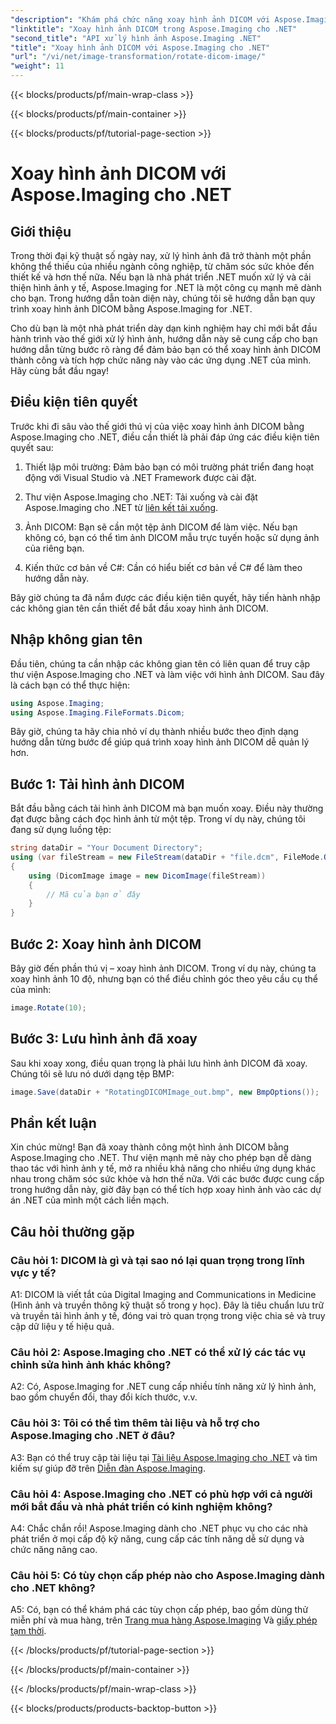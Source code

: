 ```yaml
---
"description": "Khám phá chức năng xoay hình ảnh DICOM với Aspose.Imaging cho .NET. Hướng dẫn từng bước để xử lý hình ảnh y tế."
"linktitle": "Xoay hình ảnh DICOM trong Aspose.Imaging cho .NET"
"second_title": "API xử lý hình ảnh Aspose.Imaging .NET"
"title": "Xoay hình ảnh DICOM với Aspose.Imaging cho .NET"
"url": "/vi/net/image-transformation/rotate-dicom-image/"
"weight": 11
---
```


{{< blocks/products/pf/main-wrap-class >}}

{{< blocks/products/pf/main-container >}}

{{< blocks/products/pf/tutorial-page-section >}}

# Xoay hình ảnh DICOM với Aspose.Imaging cho .NET

## Giới thiệu

Trong thời đại kỹ thuật số ngày nay, xử lý hình ảnh đã trở thành một phần không thể thiếu của nhiều ngành công nghiệp, từ chăm sóc sức khỏe đến thiết kế và hơn thế nữa. Nếu bạn là nhà phát triển .NET muốn xử lý và cải thiện hình ảnh y tế, Aspose.Imaging for .NET là một công cụ mạnh mẽ dành cho bạn. Trong hướng dẫn toàn diện này, chúng tôi sẽ hướng dẫn bạn quy trình xoay hình ảnh DICOM bằng Aspose.Imaging for .NET.

Cho dù bạn là một nhà phát triển dày dạn kinh nghiệm hay chỉ mới bắt đầu hành trình vào thế giới xử lý hình ảnh, hướng dẫn này sẽ cung cấp cho bạn hướng dẫn từng bước rõ ràng để đảm bảo bạn có thể xoay hình ảnh DICOM thành công và tích hợp chức năng này vào các ứng dụng .NET của mình. Hãy cùng bắt đầu ngay!

## Điều kiện tiên quyết

Trước khi đi sâu vào thế giới thú vị của việc xoay hình ảnh DICOM bằng Aspose.Imaging cho .NET, điều cần thiết là phải đáp ứng các điều kiện tiên quyết sau:

1. Thiết lập môi trường: Đảm bảo bạn có môi trường phát triển đang hoạt động với Visual Studio và .NET Framework được cài đặt.

2. Thư viện Aspose.Imaging cho .NET: Tải xuống và cài đặt Aspose.Imaging cho .NET từ [liên kết tải xuống](https://releases.aspose.com/imaging/net/).

3. Ảnh DICOM: Bạn sẽ cần một tệp ảnh DICOM để làm việc. Nếu bạn không có, bạn có thể tìm ảnh DICOM mẫu trực tuyến hoặc sử dụng ảnh của riêng bạn.

4. Kiến thức cơ bản về C#: Cần có hiểu biết cơ bản về C# để làm theo hướng dẫn này.

Bây giờ chúng ta đã nắm được các điều kiện tiên quyết, hãy tiến hành nhập các không gian tên cần thiết để bắt đầu xoay hình ảnh DICOM.

## Nhập không gian tên

Đầu tiên, chúng ta cần nhập các không gian tên có liên quan để truy cập thư viện Aspose.Imaging cho .NET và làm việc với hình ảnh DICOM. Sau đây là cách bạn có thể thực hiện:

```csharp
using Aspose.Imaging;
using Aspose.Imaging.FileFormats.Dicom;
```

Bây giờ, chúng ta hãy chia nhỏ ví dụ thành nhiều bước theo định dạng hướng dẫn từng bước để giúp quá trình xoay hình ảnh DICOM dễ quản lý hơn.

## Bước 1: Tải hình ảnh DICOM

Bắt đầu bằng cách tải hình ảnh DICOM mà bạn muốn xoay. Điều này thường đạt được bằng cách đọc hình ảnh từ một tệp. Trong ví dụ này, chúng tôi đang sử dụng luồng tệp:

```csharp
string dataDir = "Your Document Directory";
using (var fileStream = new FileStream(dataDir + "file.dcm", FileMode.Open, FileAccess.Read))
{
    using (DicomImage image = new DicomImage(fileStream))
    {
        // Mã của bạn ở đây
    }
}
```

## Bước 2: Xoay hình ảnh DICOM

Bây giờ đến phần thú vị – xoay hình ảnh DICOM. Trong ví dụ này, chúng ta xoay hình ảnh 10 độ, nhưng bạn có thể điều chỉnh góc theo yêu cầu cụ thể của mình:

```csharp
image.Rotate(10);
```

## Bước 3: Lưu hình ảnh đã xoay

Sau khi xoay xong, điều quan trọng là phải lưu hình ảnh DICOM đã xoay. Chúng tôi sẽ lưu nó dưới dạng tệp BMP:

```csharp
image.Save(dataDir + "RotatingDICOMImage_out.bmp", new BmpOptions());
```

## Phần kết luận

Xin chúc mừng! Bạn đã xoay thành công một hình ảnh DICOM bằng Aspose.Imaging cho .NET. Thư viện mạnh mẽ này cho phép bạn dễ dàng thao tác với hình ảnh y tế, mở ra nhiều khả năng cho nhiều ứng dụng khác nhau trong chăm sóc sức khỏe và hơn thế nữa. Với các bước được cung cấp trong hướng dẫn này, giờ đây bạn có thể tích hợp xoay hình ảnh vào các dự án .NET của mình một cách liền mạch.

## Câu hỏi thường gặp

### Câu hỏi 1: DICOM là gì và tại sao nó lại quan trọng trong lĩnh vực y tế?

A1: DICOM là viết tắt của Digital Imaging and Communications in Medicine (Hình ảnh và truyền thông kỹ thuật số trong y học). Đây là tiêu chuẩn lưu trữ và truyền tải hình ảnh y tế, đóng vai trò quan trọng trong việc chia sẻ và truy cập dữ liệu y tế hiệu quả.

### Câu hỏi 2: Aspose.Imaging cho .NET có thể xử lý các tác vụ chỉnh sửa hình ảnh khác không?

A2: Có, Aspose.Imaging for .NET cung cấp nhiều tính năng xử lý hình ảnh, bao gồm chuyển đổi, thay đổi kích thước, v.v.

### Câu hỏi 3: Tôi có thể tìm thêm tài liệu và hỗ trợ cho Aspose.Imaging cho .NET ở đâu?

A3: Bạn có thể truy cập tài liệu tại [Tài liệu Aspose.Imaging cho .NET](https://reference.aspose.com/imaging/net/) và tìm kiếm sự giúp đỡ trên [Diễn đàn Aspose.Imaging](https://forum.aspose.com/).

### Câu hỏi 4: Aspose.Imaging cho .NET có phù hợp với cả người mới bắt đầu và nhà phát triển có kinh nghiệm không?

A4: Chắc chắn rồi! Aspose.Imaging dành cho .NET phục vụ cho các nhà phát triển ở mọi cấp độ kỹ năng, cung cấp các tính năng dễ sử dụng và chức năng nâng cao.

### Câu hỏi 5: Có tùy chọn cấp phép nào cho Aspose.Imaging dành cho .NET không?

A5: Có, bạn có thể khám phá các tùy chọn cấp phép, bao gồm dùng thử miễn phí và mua hàng, trên [Trang mua hàng Aspose.Imaging](https://purchase.aspose.com/buy) Và [giấy phép tạm thời](https://purchase.aspose.com/temporary-license/).

{{< /blocks/products/pf/tutorial-page-section >}}

{{< /blocks/products/pf/main-container >}}

{{< /blocks/products/pf/main-wrap-class >}}

{{< blocks/products/products-backtop-button >}}
